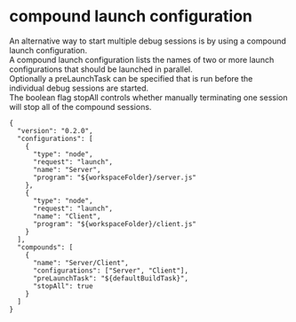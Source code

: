 # compound launch configuration

An alternative way to start multiple debug sessions is by using a compound launch configuration.  
A compound launch configuration lists the names of two or more launch configurations that should be launched in parallel.  
Optionally a preLaunchTask can be specified that is run before the individual debug sessions are started.  
The boolean flag stopAll controls whether manually terminating one session will stop all of the compound sessions.

    {
      "version": "0.2.0",  
      "configurations": [  
        {  
          "type": "node",  
          "request": "launch",  
          "name": "Server",  
          "program": "${workspaceFolder}/server.js"  
        },  
        {  
          "type": "node",  
          "request": "launch",  
          "name": "Client",  
          "program": "${workspaceFolder}/client.js"  
        }  
      ],  
      "compounds": [  
        {  
          "name": "Server/Client",  
          "configurations": ["Server", "Client"],  
          "preLaunchTask": "${defaultBuildTask}",  
          "stopAll": true  
        }  
      ]  
    }  
